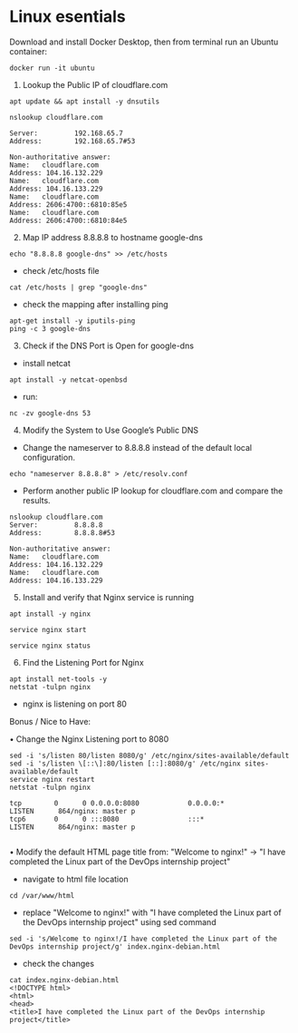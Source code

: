 # Linux esentials

Download and install Docker Desktop, then from terminal run an Ubuntu container:
```
docker run -it ubuntu
```

1. Lookup the Public IP of cloudflare.com

```
apt update && apt install -y dnsutils

nslookup cloudflare.com

Server:         192.168.65.7
Address:        192.168.65.7#53

Non-authoritative answer:
Name:   cloudflare.com
Address: 104.16.132.229
Name:   cloudflare.com
Address: 104.16.133.229
Name:   cloudflare.com
Address: 2606:4700::6810:85e5
Name:   cloudflare.com
Address: 2606:4700::6810:84e5
```

2. Map IP address 8.8.8.8 to hostname google-dns
```
echo "8.8.8.8 google-dns" >> /etc/hosts
```
- check /etc/hosts file
```
cat /etc/hosts | grep "google-dns"
```
- check the mapping after installing ping
```
apt-get install -y iputils-ping
ping -c 3 google-dns
```

3. Check if the DNS Port is Open for google-dns

- install netcat
```
apt install -y netcat-openbsd  
```

- run:
```
nc -zv google-dns 53
```

4. Modify the System to Use Google’s Public DNS
- Change the nameserver to 8.8.8.8 instead of the default local
configuration.
```
echo "nameserver 8.8.8.8" > /etc/resolv.conf
```

- Perform another public IP lookup for cloudflare.com and compare the
results.
```
nslookup cloudflare.com
Server:         8.8.8.8
Address:        8.8.8.8#53

Non-authoritative answer:
Name:   cloudflare.com
Address: 104.16.132.229
Name:   cloudflare.com
Address: 104.16.133.229
```

5. Install and verify that Nginx service is running

```
apt install -y nginx

service nginx start

service nginx status
```
6. Find the Listening Port for Nginx

```
apt install net-tools -y
netstat -tulpn nginx
```
- nginx is listening on port 80

Bonus / Nice to Have:

• Change the Nginx Listening port to 8080
```
sed -i 's/listen 80/listen 8080/g' /etc/nginx/sites-available/default
sed -i 's/listen \[::\]:80/listen [::]:8080/g' /etc/nginx sites-available/default
service nginx restart
netstat -tulpn nginx

tcp        0      0 0.0.0.0:8080            0.0.0.0:*               LISTEN      864/nginx: master p 
tcp6       0      0 :::8080                 :::*                    LISTEN      864/nginx: master p 
 
```

• Modify the default HTML page title from: "Welcome to nginx!" → "I have completed
the Linux part of the DevOps internship project"
- navigate to html file location
```
cd /var/www/html
```
- replace "Welcome to nginx!" with "I have completed the Linux part of the DevOps internship project" using sed command

```
sed -i 's/Welcome to nginx!/I have completed the Linux part of the DevOps internship project/g' index.nginx-debian.html
```
- check the changes
```
cat index.nginx-debian.html 
<!DOCTYPE html>
<html>
<head>
<title>I have completed the Linux part of the DevOps internship project</title>
```
